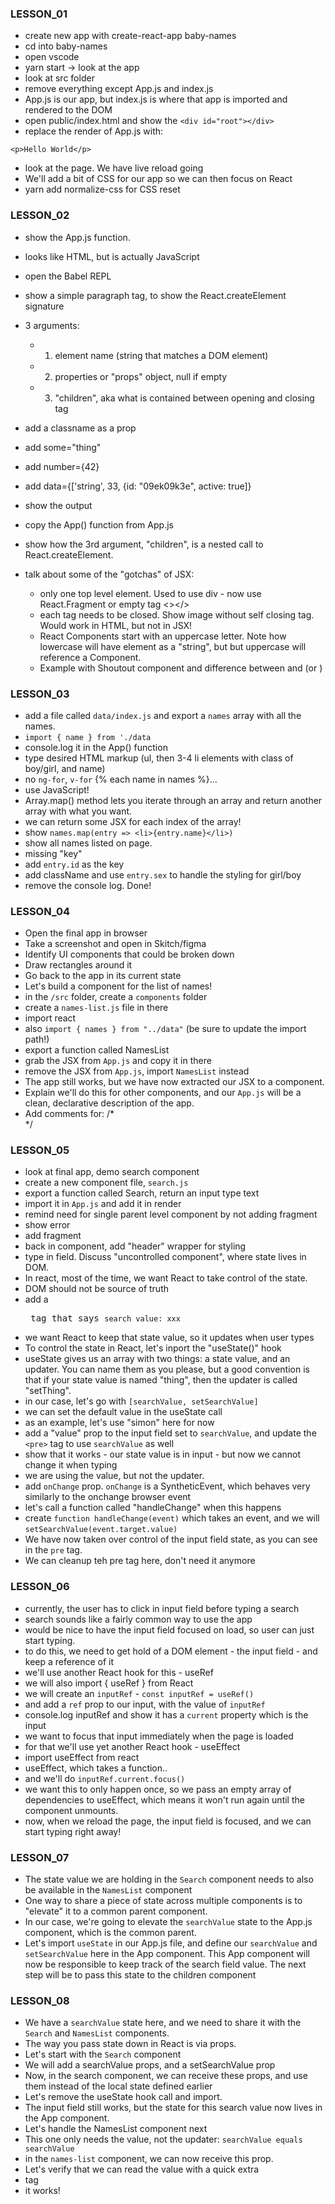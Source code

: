 ### LESSON_01

- create new app with create-react-app baby-names
- cd into baby-names
- open vscode
- yarn start -> look at the app
- look at src folder
- remove everything except App.js and index.js
- App.js is our app, but index.js is where that app is imported and rendered to the DOM
- open public/index.html and show the `<div id="root"></div>`
- replace the render of App.js with:

`<p>Hello World</p>`

- look at the page. We have live reload going
- We'll add a bit of CSS for our app so we can then focus on React
- yarn add normalize-css for CSS reset

### LESSON_02

- show the App.js function.
- looks like HTML, but is actually JavaScript
- open the Babel REPL
- show a simple paragraph tag, to show the React.createElement signature
- 3 arguments:

  - 1. element name (string that matches a DOM element)
  - 2. properties or "props" object, null if empty
  - 3. "children", aka what is contained between opening and closing tag

- add a classname as a prop
- add some="thing"
- add number={42}
- add data={['string', 33, {id: "09ek09k3e", active: true]}
- show the output

- copy the App() function from App.js
- show how the 3rd argument, "children", is a nested call to React.createElement.

- talk about some of the "gotchas" of JSX:
  - only one top level element. Used to use div - now use React.Fragment or empty tag <></>
  - each tag needs to be closed. Show image without self closing tag. Would work in HTML, but not in JSX!
  - React Components start with an uppercase letter. Note how lowercase will have element as a "string", but but uppercase will reference a Component.
  - Example with Shoutout component and difference between <shoutout></shoutout> and <Shoutout></Shoutout> (or <Shoutout />)

### LESSON_03

- add a file called `data/index.js` and export a `names` array with all the names.
- `import { name } from './data`
- console.log it in the App() function
- type desired HTML markup (ul, then 3-4 li elements with class of boy/girl, and name)
- no `ng-for`, `v-for` {% each name in names %}...
- use JavaScript!
- Array.map() method lets you iterate through an array and return another array with what you want.
- we can return some JSX for each index of the array!
- show `names.map(entry => <li>{entry.name}</li>)`
- show all names listed on page.
- missing "key"
- add `entry.id` as the key
- add className and use `entry.sex` to handle the styling for girl/boy
- remove the console log. Done!

### LESSON_04

- Open the final app in browser
- Take a screenshot and open in Skitch/figma
- Identify UI components that could be broken down
- Draw rectangles around it
- Go back to the app in its current state
- Let's build a component for the list of names!
- in the `/src` folder, create a `components` folder
- create a `names-list.js` file in there
- import react
- also `import { names } from "../data"` (be sure to update the import path!)
- export a function called NamesList
- grab the JSX from `App.js` and copy it in there
- remove the JSX from `App.js`, import `NamesList` instead
- The app still works, but we have now extracted our JSX to a component.
- Explain we'll do this for other components, and our `App.js` will be a clean, declarative description of the app.
- Add comments for:
  /\*
  <App>
  <Search />
  <ShortList />
  <NamesList />
    <Footer />
  </App>
  */

### LESSON_05

- look at final app, demo search component
- create a new component file, `search.js`
- export a function called Search, return an input type text
- import it in `App.js` and add it in render
- remind need for single parent level component by not adding fragment
- show error
- add fragment
- back in component, add "header" wrapper for styling
- type in field. Discuss "uncontrolled component", where state lives in DOM.
- In react, most of the time, we want React to take control of the state.
- DOM should not be source of truth
- add a <pre> tag that says `search value: xxx`
- we want React to keep that state value, so it updates when user types
- To control the state in React, let's inport the "useState()" hook
- useState gives us an array with two things: a state value, and an updater. You can name them as you please, but a good convention is that if your state value is named "thing", then the updater is called "setThing".
- in our case, let's go with `[searchValue, setSearchValue]`
- we can set the default value in the useState call
- as an example, let's use "simon" here for now
- add a "value" prop to the input field set to `searchValue`, and update the `<pre>` tag to use `searchValue` as well
- show that it works - our state value is in input - but now we cannot change it when typing
- we are using the value, but not the updater.
- add `onChange` prop. `onChange` is a SyntheticEvent, which behaves very similarly to the onchange browser event
- let's call a function called "handleChange" when this happens
- create `function handleChange(event)` which takes an event, and we will `setSearchValue(event.target.value)`
- We have now taken over control of the input field state, as you can see in the `pre` tag.
- We can cleanup teh pre tag here, don't need it anymore

### LESSON_06

- currently, the user has to click in input field before typing a search
- search sounds like a fairly common way to use the app
- would be nice to have the input field focused on load, so user can just start typing.
- to do this, we need to get hold of a DOM element - the input field - and keep a reference of it
- we'll use another React hook for this - useRef
- we will also import { useRef } from React
- we will create an `inputRef` - `const inputRef = useRef()`
- and add a `ref` prop to our input, with the value of `inputRef`
- console.log inputRef and show it has a `current` property which is the input
- we want to focus that input immediately when the page is loaded
- for that we'll use yet another React hook - useEffect
- import useEffect from react
- useEffect, which takes a function..
- and we'll do `inputRef.current.focus()`
- we want this to only happen once, so we pass an empty array of dependencies to useEffect, which means it won't run again until the component unmounts.
- now, when we reload the page, the input field is focused, and we can start typing right away!

### LESSON_07

- The state value we are holding in the `Search` component needs to also be available in the `NamesList` component
- One way to share a piece of state across multiple components is to "elevate" it to a common parent component.
- In our case, we're going to elevate the `searchValue` state to the App.js component, which is the common parent.
- Let's import `useState` in our App.js file, and define our `searchValue` and `setSearchValue` here in the App component. This App component will now be responsible to keep track of the search field value. The next step will be to pass this state to the children component

### LESSON_08

- We have a `searchValue` state here, and we need to share it with the `Search` and `NamesList` components.
- The way you pass state down in React is via props.
- Let's start with the `Search` component
- We will add a searchValue props, and a setSearchValue prop
- Now, in the search component, we can receive these props, and use them instead of the local state defined earlier
- Let's remove the useState hook call and import.
- The input field still works, but the state for this search value now lives in the App component.
- Let's handle the NamesList component next
- This one only needs the value, not the updater: `searchValue equals searchValue`
- in the `names-list` component, we can now receive this prop.
- Let's verify that we can read the value with a quick extra <li> tag
- it works!
